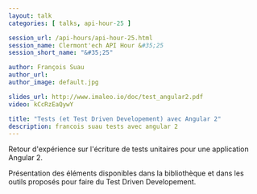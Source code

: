 ```yaml
---
layout: talk
categories: [ talks, api-hour-25 ]

session_url: /api-hours/api-hour-25.html
session_name: Clermont'ech API Hour &#35;25
session_short_name: "&#35;25"

author: François Suau
author_url:
author_image: default.jpg

slides_url: http://www.imaleo.io/doc/test_angular2.pdf
video: kCcRzEaQywY

title: "Tests (et Test Driven Developement) avec Angular 2"
description: francois suau tests avec angular 2
---
```




Retour d'expérience sur l'écriture de tests unitaires pour une application
Angular 2.

Présentation des éléments disponibles dans la bibliothèque et dans les outils
proposés pour faire du Test Driven Developement.
